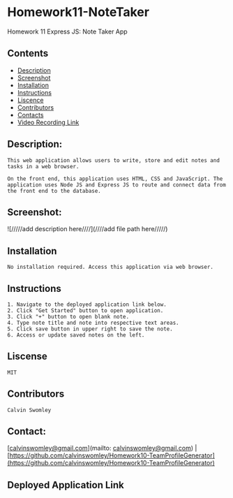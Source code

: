 # Homework11-NoteTaker
Homework 11 Express JS: Note Taker App

## Contents
- [Description](#Description)
- [Screenshot](Screenshot)
- [Installation](#Installation)
- [Instructions](#Instructions)
- [Liscence](#Liscence)
- [Contributors](#Contributors)
- [Contacts](#Contacts)
- [Video Recording Link](#VideoRecordingLink)


## Description:
    This web application allows users to write, store and edit notes and tasks in a web browser.

    On the front end, this application uses HTML, CSS and JavaScript. The application uses Node JS and Express JS to route and connect data from the front end to the database.

## Screenshot:
![/////add description here////](////add file path here/////)

## Installation
    No installation required. Access this application via web browser.

## Instructions
    1. Navigate to the deployed application link below.
    2. Click "Get Started" button to open application.
    3. Click "+" button to open blank note.
    4. Type note title and note into respective text areas.
    5. Click save button in upper right to save the note.
    6. Access or update saved notes on the left.
    
## Liscense
    MIT

## Contributors
    Calvin Swomley

## Contact:
[calvinswomley@gmail.com](mailto: calvinswomley@gmail.com) | [https://github.com/calvinswomley/Homework10-TeamProfileGenerator](https://github.com/calvinswomley/Homework10-TeamProfileGenerator)

## Deployed Application Link
